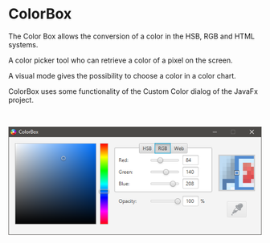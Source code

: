 # ColorBox


The Color Box allows the conversion of a color in the HSB, RGB and HTML systems.  
 
A color picker tool who can retrieve a color of a pixel on the screen.  

A visual mode gives the possibility to choose a color in a color chart.

ColorBox uses some functionality of the Custom Color dialog of the JavaFx project.

<br>
<p align="center">
	<img src="screenshot/screen.png" />
</p>

